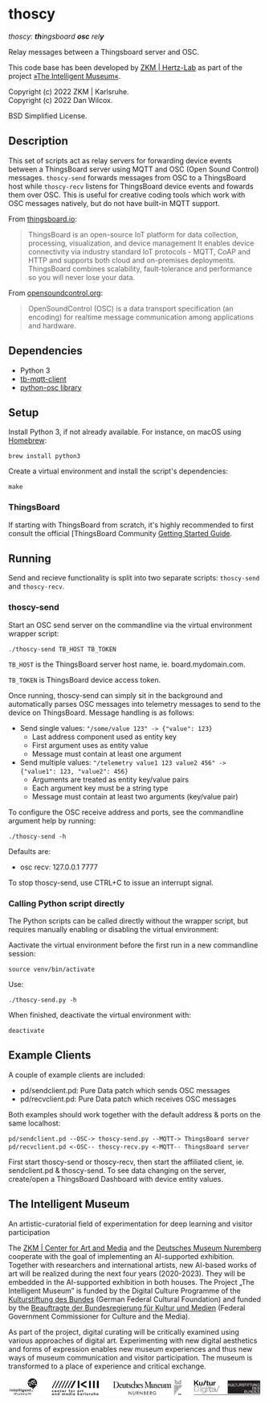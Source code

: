 thoscy
======

_thoscy: **th**ingsboard **osc** rel**y**_

Relay messages between a Thingsboard server and OSC.

This code base has been developed by [ZKM | Hertz-Lab](https://zkm.de/en/about-the-zkm/organization/hertz-lab) as part of the project [»The Intelligent Museum«](#the-intelligent-museum). 

Copyright (c) 2022 ZKM | Karlsruhe.  
Copyright (c) 2022 Dan Wilcox.  

BSD Simplified License.

Description
-----------

This set of scripts act as relay servers for forwarding device events between a ThingsBoard server using MQTT and OSC (Open Sound Control) messages. `thoscy-send` forwards messages from OSC to a ThingsBoard host while `thoscy-recv` listens for ThingsBoard device events and fowards them over OSC. This is useful for creative coding tools which work with OSC messages natively, but do not have built-in MQTT support.

From [thingsboard.io](https://thingsboard.io):

>ThingsBoard is an open-source IoT platform for data collection, processing, visualization, and device management
>It enables device connectivity via industry standard IoT protocols - MQTT, CoAP and HTTP and supports both cloud and on-premises deployments. ThingsBoard combines scalability, fault-tolerance and performance so you will never lose your data.

From [opensoundcontrol.org](OpenSoundControl.org):

>OpenSoundControl (OSC) is a data transport specification (an encoding) for realtime message communication among applications and hardware.

Dependencies
------------

* Python 3
* [tb-mqtt-client](https://github.com/thingsboard/thingsboard-python-client-sdk)
* [python-osc library](https://github.com/attwad/python-osc)

Setup
-----

Install Python 3, if not already available. For instance, on macOS using [Homebrew](http://brew.sh):

```shell
brew install python3
```

Create a virtual environment and install the script's dependencies:

```shell
make
```

### ThingsBoard

If starting with ThingsBoard from scratch, it's highly recommended to first consult the official [ThingsBoard Community [Getting Started Guide](https://thingsboard.io/docs/getting-started-guides/helloworld/).

Running
-------

Send and recieve functionality is split into two separate scripts: `thoscy-send` and `thoscy-recv`.

### thoscy-send

Start an OSC send server on the commandline via the virtual environment wrapper script:

    ./thoscy-send TB_HOST TB_TOKEN

`TB_HOST` is the ThingsBoard server host name, ie. board.mydomain.com.

`TB_TOKEN` is ThingsBoard device access token.

Once running, thoscy-send can simply sit in the background and automatically parses OSC messages into telemetry messages to send to the device on ThingsBoard. Message handling is as follows:

* Send single values: `"/some/value 123" -> {"value": 123}`
  - Last address component used as entity key
  - First argument uses as entity value
  - Message must contain at least one argument
* Send multiple values: `"/telemetry value1 123 value2 456" -> {"value1": 123, "value2": 456}`
  - Arguments are treated as entity key/value pairs
  - Each argument key must be a string type
  - Message must contain at least two arguments (key/value pair)

To configure the OSC receive address and ports, see the commandline argument help by running:

    ./thoscy-send -h

Defaults are:

* osc recv: 127.0.0.1 7777

To stop thoscy-send, use CTRL+C to issue an interrupt signal.

### Calling Python script directly

The Python scripts can be called directly without the wrapper script, but requires manually enabling or disabling the virtual environment:

Aactivate the virtual environment before the first run in a new commandline session:

    source venv/bin/activate

Use:

    ./thoscy-send.py -h

When finished, deactivate the virtual environment with:

    deactivate

Example Clients
---------------

A couple of example clients are included:

* pd/sendclient.pd: Pure Data patch which sends OSC messages
* pd/recvclient.pd: Pure Data patch which receives OSC messages

Both examples should work together with the default address & ports on the same localhost:

    pd/sendclient.pd --OSC-> thoscy-send.py --MQTT-> ThingsBoard server
    pd/recvclient.pd <-OSC-- thoscy-recv.py <-MQTT-- ThingsBoard server

First start thoscy-send or thoscy-recv, then start the affiliated client, ie. sendclient.pd & thoscy-send. To see data changing on the server, create/open a ThingsBoard Dashboard with device entity values.

The Intelligent Museum
----------------------

An artistic-curatorial field of experimentation for deep learning and visitor participation

The [ZKM | Center for Art and Media](https://zkm.de/en) and the [Deutsches Museum Nuremberg](https://www.deutsches-museum.de/en/nuernberg/information/) cooperate with the goal of implementing an AI-supported exhibition. Together with researchers and international artists, new AI-based works of art will be realized during the next four years (2020-2023).  They will be embedded in the AI-supported exhibition in both houses. The Project „The Intelligent Museum” is funded by the Digital Culture Programme of the [Kulturstiftung des Bundes](https://www.kulturstiftung-des-bundes.de/en) (German Federal Cultural Foundation) and funded by the [Beauftragte der Bundesregierung für Kultur und Medien](https://www.bundesregierung.de/breg-de/bundesregierung/staatsministerin-fuer-kultur-und-medien) (Federal Government Commissioner for Culture and the Media).

As part of the project, digital curating will be critically examined using various approaches of digital art. Experimenting with new digital aesthetics and forms of expression enables new museum experiences and thus new ways of museum communication and visitor participation. The museum is transformed to a place of experience and critical exchange.

![Logo](media/Logo_ZKM_DMN_KSB.png)
